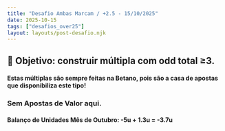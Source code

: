 ```yaml
---
title: "Desafio Ambas Marcam / +2.5 - 15/10/2025"
date: 2025-10-15
tags: ["desafios_over25"]
layout: layouts/post-desafio.njk
---
```


## 🎯 Objetivo: construir múltipla com odd total ≥3.

#### Estas múltiplas são sempre feitas na Betano, pois são a casa de apostas que disponibiliza este tipo!

### Sem Apostas de Valor aqui.

#### Balanço de Unidades Mês de Outubro: -5u + 1.3u = -3.7u